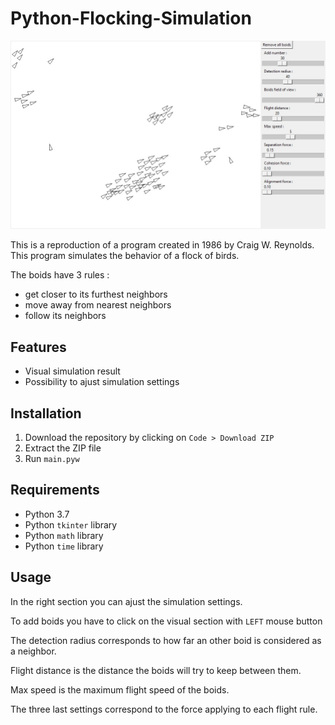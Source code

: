 # Python-Flocking-Simulation
![Preview image](./preview/preview.jpg)

This is a reproduction of a program created in 1986 by Craig W. Reynolds. This program simulates the behavior of a flock of birds.

The boids have 3 rules :
- get closer to its furthest neighbors
- move away from nearest neighbors
- follow its neighbors
## Features
- Visual simulation result
- Possibility to ajust simulation settings
## Installation
1. Download the repository by clicking on `Code > Download ZIP`
2. Extract the ZIP file
3. Run `main.pyw`
## Requirements
- Python 3.7
- Python `tkinter` library
- Python `math` library
- Python `time` library
## Usage
In the right section you can ajust the simulation settings.

To add boids you have to click on the visual section with `LEFT` mouse button

The detection radius corresponds to how far an other boid is considered as a neighbor.

Flight distance is the distance the boids will try to keep between them.

Max speed is the maximum flight speed of the boids.

The three last settings correspond to the force applying to each flight rule.